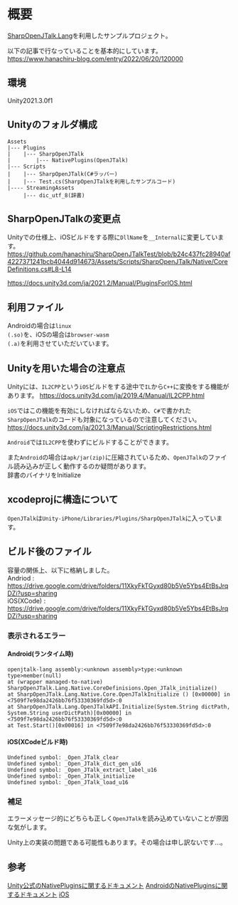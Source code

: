 # 概要
[SharpOpenJTalk.Lang](https://github.com/yamachu/SharpOpenJTalk/tree/master/library/lang)を利用したサンプルプロジェクト。
  
以下の記事で行なっていることを基本的にしています。  
https://www.hanachiru-blog.com/entry/2022/06/20/120000

## 環境
Unity2021.3.0f1

## Unityのフォルダ構成
```
Assets
|--- Plugins
|    |--- SharpOpenJTalk
|        |--- NativePlugins(OpenJTalk)
|--- Scripts
|    |--- SharpOpenJTalk(C#ラッパー)
|    |--- Test.cs(SharpOpenJTalkを利用したサンプルコード)
|---- StreamingAssets
     |--- dic_utf_8(辞書)
```

## SharpOpenJTalkの変更点
Unityでの仕様上、iOSビルドをする際に<code>DllName</code>を<code>__Internal</code>に変更しています。
https://github.com/hanachiru/SharpOpenJTalkTest/blob/b24c437fc28940af4227371241bcb4044d914673/Assets/Scripts/SharpOpenJTalk/Native/CoreDefinitions.cs#L8-L14

https://docs.unity3d.com/ja/2021.2/Manual/PluginsForIOS.html

## 利用ファイル
Androidの場合は<code>linux (.so)</code>を、iOSの場合は<code>browser-wasm (.a)</code>を利用させていただいています。


## Unityを用いた場合の注意点
Unityには、<code>IL2CPP</code>という<code>iOS</code>ビルドをする途中で<code>IL</code>から<code>C++</code>に変換をする機能があります。
https://docs.unity3d.com/ja/2019.4/Manual/IL2CPP.html

<code>iOS</code>ではこの機能を有効にしなければならないため、<code>C#</code>で書かれた<code>SharpOpenJTalk</code>のコードも対象になっているので注意してください。
https://docs.unity3d.com/ja/2021.3/Manual/ScriptingRestrictions.html

<code>Android</code>では<code>IL2CPP</code>を使わずにビルドすることができます。
  
  
また<code>Android</code>の場合は<code>apk/jar(zip)</code>に圧縮されているため、<code>OpenJTalk</code>のファイル読み込みが正しく動作するのか疑問があります。  
辞書のバイナリをInitialize

## xcodeprojに構造について
<code>OpenJTalk</code>は<code>Unity-iPhone/Libraries/Plugins/SharpOpenJTalk</code>に入っています。

## ビルド後のファイル
容量の関係上、以下に格納しました。  
Andriod : https://drive.google.com/drive/folders/11XkyFkTGyxd80b5Ve5Ybs4EtBsJrqDZi?usp=sharing  
iOS(XCode) : https://drive.google.com/drive/folders/11XkyFkTGyxd80b5Ve5Ybs4EtBsJrqDZi?usp=sharing  

### 表示されるエラー
#### Android(ランタイム時)
```
openjtalk-lang assembly:<unknown assembly>type:<unknown type>member(null)
at (wrapper managed-to-native) SharpOpenJTalk.Lang.Native.CoreDefinisions.Open_JTalk_initialize()
at SharpOpenJTalk.Lang.Native.Core.OpenJTalkInitialize () [0x00000] in <7509f7e98da2426bb76f53330369fd5d>:0
at SharpOpenJTalk.Lang.OpenJTalkAPI.Initialize(System.String dictPath, System.String userDictPath)[0x00000] in <7509f7e98da2426bb76f53330369fd5d>:0
at Test.Start()[0x00016] in <7509f7e98da2426bb76f53330369fd5d>:0
```

#### iOS(XCodeビルド時)
```
Undefined symbol: _Open_JTalk_clear
Undefined symbol: _Open_JTalk_dict_gen_u16
Undefined symbol: _Open_JTalk_extract_label_u16
Undefined symbol: _Open_JTalk_initialize
Undefined symbol: _Open_JTalk_load_u16
```

### 補足
エラーメッセージ的にどちらも正しく<code>OpenJTalk</code>を読み込めていないことが原因な気がします。

Unity上の実装の問題である可能性もあります。その場合は申し訳ないです...。

## 参考
[Unity公式のNativePluginsに関するドキュメント](https://docs.unity.cn/ja/2020.3/Manual/NativePlugins.html)
[AndroidのNativePluginsに関するドキュメント](https://docs.unity3d.com/ja/2019.4/Manual/AndroidNativePlugins.html)
[iOS]()
